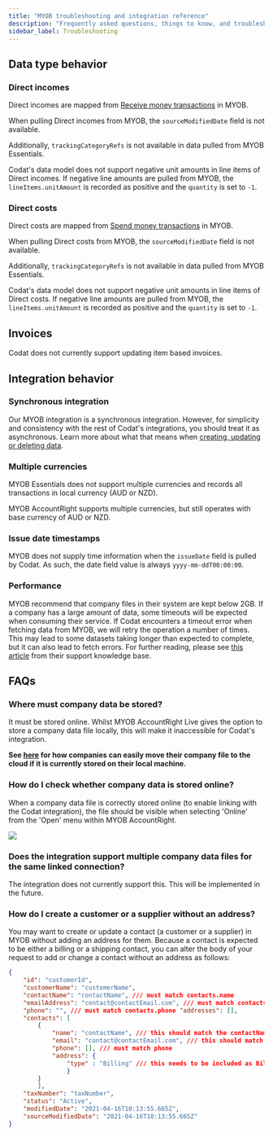 ```yaml
---
title: "MYOB troubleshooting and integration reference"
description: "Frequently asked questions, things to know, and troubleshooting guidance for our MYOB integration"
sidebar_label: Troubleshooting
---
```


## Data type behavior

### Direct incomes

Direct incomes are mapped from <a className="external" href="https://developer.myob.com/api/myob-business-api/v2/banking/receive_money/" target="_blank">Receive money transactions</a> in MYOB.

When pulling Direct incomes from MYOB, the `sourceModifiedDate` field is not available.

Additionally, `trackingCategoryRefs` is not available in data pulled from MYOB Essentials.

Codat's data model does not support negative unit amounts in line items of Direct incomes. If negative line amounts are pulled from MYOB, the `lineItems.unitAmount` is recorded as positive and the `quantity` is set to `-1`.

### Direct costs

Direct costs are mapped from <a className="external" href="https://developer.myob.com/api/myob-business-api/v2/banking/spend_money/" target="_blank">Spend money transactions</a> in MYOB.

When pulling Direct costs from MYOB, the `sourceModifiedDate` field is not available.

Additionally, `trackingCategoryRefs` is not available in data pulled from MYOB Essentials.

Codat's data model does not support negative unit amounts in line items of Direct costs. If negative line amounts are pulled from MYOB, the `lineItems.unitAmount` is recorded as positive and the `quantity` is set to `-1`.

## Invoices

Codat does not currently support updating item based invoices.

## Integration behavior

### Synchronous integration

Our MYOB integration is a synchronous integration. However, for simplicity and consistency with the rest of Codat's integrations, you should treat it as asynchronous. Learn more about what that means when [creating, updating or deleting data](/using-the-api/push). 

### Multiple currencies

MYOB Essentials does not support multiple currencies and records all transactions in local currency (AUD or NZD).

MYOB AccountRight supports multiple currencies, but still operates with base currency of AUD or NZD.

### Issue date timestamps

MYOB does not supply time information when the `issueDate` field is pulled by Codat. As such, the date field value is always `yyyy-mm-ddT00:00:00`.

### Performance

MYOB recommend that company files in their system are kept below 2GB. If a company has a large amount of data, some timeouts will be expected when consuming their service. If Codat encounters a timeout error when fetching data from MYOB, we will retry the operation a number of times. This may lead to some datasets taking longer than expected to complete, but it can also lead to fetch errors. For further reading, please see [this article](https://apisupport.myob.com/hc/en-us/articles/6366818637583-504-Gateway-Time-out-errors) from their support knowledge base. 

## FAQs

### Where must company data be stored?

It must be stored online. Whilst MYOB AccountRight Live gives the option to store a company data file locally, this will make it inaccessible for Codat's integration.

**See <a href="http://help.myob.com/wiki/display/ar/Put+your+company+file+online" target="_blank">here</a> for how companies can easily move their company file to the cloud if it is currently stored on their local machine.**

### How do I check whether company data is stored online?

When a company data file is correctly stored online (to enable linking with the Codat integration), the file should be visible when selecting 'Online' from the 'Open' menu within MYOB AccountRight.

<img src="/img/old/9c4e75a-AR_Live_Cloud_docs.PNG" />

### Does the integration support multiple company data files for the same linked connection?

The integration does not currently support this. This will be implemented in the future.

### How do I create a customer or a supplier without an address?

You may want to create or update a contact (a customer or a supplier) in MYOB without adding an address for them. Because a contact is expected to be either a billing or a shipping contact, you can alter the body of your request to add or change a contact without an address as follows: 

```json
{ 
    "id": "customerId", 
    "customerName": "customerName", 
    "contactName": "contactName", /// must match contacts.name 
    "emailAddress": "contact@contactEmail.com", /// must match contacts.email 
    "phone": "", /// must match contacts.phone "addresses": [], 
    "contacts": [ 
        { 
            "name": "contactName", /// this should match the contactName 
            "email": "contact@contactEmail.com", /// this should match the emailAddress 
            "phone": [], /// must match phone 
            "address": { 
                "type" : "Billing" /// this needs to be included as Billing 
                } 
        } 
        ], 
    "taxNumber": "taxNumber", 
    "status": "Active", 
    "modifiedDate": "2021-04-16T10:13:55.665Z", 
    "sourceModifiedDate": "2021-04-16T10:13:55.665Z" 
}
```
